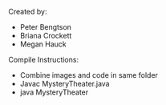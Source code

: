 Created by:
 - Peter Bengtson
 - Briana Crockett
 - Megan Hauck

Compile Instructions:
 - Combine images and code in same folder
 - Javac MysteryTheater.java
 - java MysteryTheater
